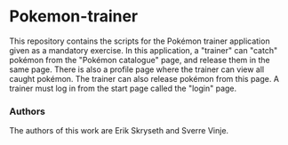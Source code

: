 # Pokemon-trainer
This repository contains the scripts for the Pokémon trainer application given as a mandatory exercise. In this application, a "trainer" can "catch" pokémon from the "Pokémon catalogue" page, and release them in the same page. There is also a profile page where the trainer can view all caught pokémon. The trainer can also release pokémon from this page. A trainer must log in from the start page called the "login" page. 



### Authors
The authors of this work are Erik Skryseth and Sverre Vinje.
